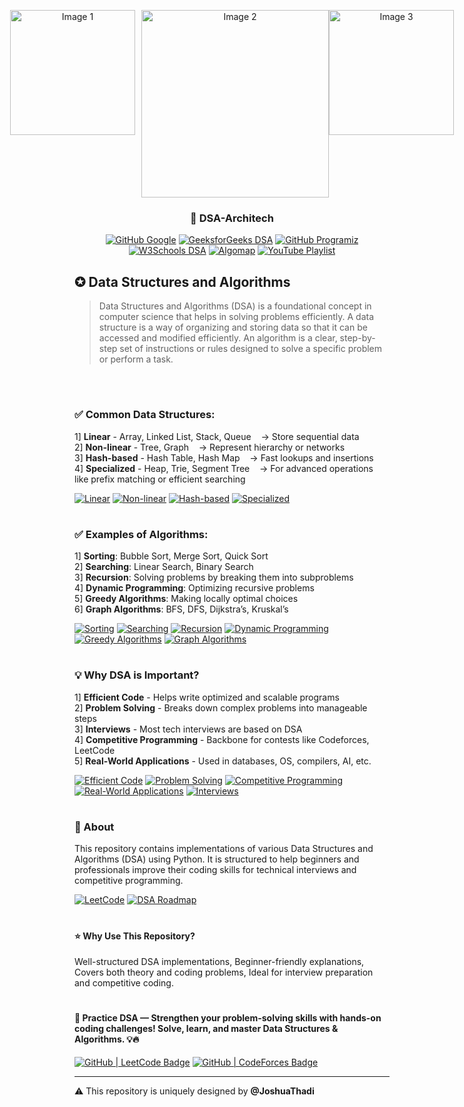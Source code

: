 <!-- README.md for Data Structures and Algorithms Repository -->

<p align="center" style="display: flex; justify-content: center;">
  <img src="https://cdn.devdojo.com/images/october2021/graph.gif" alt="Image 1" width="200px" style="margin-right: 10px;">
  <img src="https://cdn.prod.website-files.com/5e6e40d40f8bc39164b5c4e9/64e4bb21571af3c19c26b3a2_github.webp" alt="Image 2" width="300px">
  <img src="https://miro.medium.com/v2/resize:fit:800/1*gVJYUUE_rBHcpE5XB2s5ag.gif" alt="Image 3" width="200px">
</p>


  <h3 align="center"> 🌟 DSA-Architech</h3>
  
  <p align="center">
    <a href="https://techdevguide.withgoogle.com/paths/data-structures-and-algorithms/?no-filter=true#linear">
  <img src="https://img.shields.io/badge/Github-Google Architech-%23FFC72C?style=for-the-badge&logo=github&logoColor=%ffffff&text=|&color=%23FFC72C&text=Google" alt="GitHub Google"></a>
    <a href="https://www.geeksforgeeks.org/dsa-tutorial-learn-data-structures-and-algorithms/">
      <img src="https://img.shields.io/badge/GeeksforGeeks-Github-%2329AB87?style=for-the-badge&logo=geeksforgeeks&logoColor=%ffffff" alt="GeeksforGeeks DSA"></a>
    <a href="https://www.programiz.com/dsa">
  <img src="https://img.shields.io/badge/Github-Programiz-%23318CE7?style=for-the-badge&logo=github&logoColor=%ffffff" alt="GitHub Programiz"></a>
    <a href="https://www.w3schools.com/dsa/">
      <img src="https://img.shields.io/badge/W3Schools-Github-%2350C878?style=for-the-badge&logo=w3schools&logoColor=%ffffff" alt="W3Schools DSA"></a>
<a href="https://algomap.io/">
  <img src="https://img.shields.io/badge/Github-Algomap-%2300C8F4?style=for-the-badge&logo=algolia&logoColor=%ffffff" alt="Algomap"></a>
<a href="https://www.youtube.com/watch?v=Qmt0QwzEmh0&list=PLDV1Zeh2NRsB6SWUrDFW2RmDotAfPbeHu" target="_blank">
  <img src="https://img.shields.io/badge/YouTube-DSA-BF616A?style=for-the-badge&logo=youtube&logoColor=white" alt="YouTube Playlist"></a>


  </p>

<h2>✪ Data Structures and Algorithms </h2>

>Data Structures and Algorithms (DSA) is a foundational concept in computer science that helps in solving problems efficiently.
A data structure is a way of organizing and storing data so that it can be accessed and modified efficiently. An algorithm is a clear, step-by-step set of instructions or rules designed to solve a specific problem or perform a task.

<br>

<div><p><h1></h1></p></div>

<h3>✅ Common Data Structures:</h3>

1] <b>Linear</b> - Array, Linked List, Stack, Queue &nbsp;&nbsp;&nbsp;-> Store sequential data<br>
2] <b>Non-linear</b> - Tree, Graph &nbsp;&nbsp;&nbsp;-> Represent hierarchy or networks<br>
3] <b>Hash-based</b> - Hash Table, Hash Map &nbsp;&nbsp;&nbsp;-> Fast lookups and insertions<br>
4] <b>Specialized</b> - Heap, Trie, Segment Tree &nbsp;&nbsp;&nbsp;-> For advanced operations like prefix matching or efficient searching<br>

<a href="https://www.geeksforgeeks.org/data-structures/array/"><img src="https://img.shields.io/badge/Linear-grey?style=for-the-badge" alt="Linear" /></a>
<a href="https://www.geeksforgeeks.org/data-structures/tree/"><img src="https://img.shields.io/badge/Non--linear-grey?style=for-the-badge" alt="Non-linear" /></a>
<a href="https://www.geeksforgeeks.org/hashing-data-structure/"><img src="https://img.shields.io/badge/Hash--based-grey?style=for-the-badge" alt="Hash-based" /></a>
<a href="https://www.geeksforgeeks.org/advanced-data-structures/"><img src="https://img.shields.io/badge/Specialized-grey?style=for-the-badge" alt="Specialized" /></a>


<div><p><h1></h1></p></div>

<h3>✅ Examples of Algorithms:</h3>

1] <b>Sorting</b>: Bubble Sort, Merge Sort, Quick Sort<br>
2] <b>Searching</b>: Linear Search, Binary Search<br>
3] <b>Recursion</b>: Solving problems by breaking them into subproblems<br>
4] <b>Dynamic Programming</b>: Optimizing recursive problems<br>
5] <b>Greedy Algorithms</b>: Making locally optimal choices<br>
6] <b>Graph Algorithms</b>: BFS, DFS, Dijkstra’s, Kruskal’s<br>

<a href="https://www.geeksforgeeks.org/sorting-algorithms/"><img src="https://img.shields.io/badge/Sorting-grey?style=for-the-badge" alt="Sorting" /></a>
<a href="https://www.geeksforgeeks.org/searching-algorithms/"><img src="https://img.shields.io/badge/Searching-grey?style=for-the-badge" alt="Searching" /></a>
<a href="https://www.geeksforgeeks.org/recursion/"><img src="https://img.shields.io/badge/Recursion-grey?style=for-the-badge" alt="Recursion" /></a>
<a href="https://www.geeksforgeeks.org/dynamic-programming/"><img src="https://img.shields.io/badge/Dynamic%20Programming-grey?style=for-the-badge" alt="Dynamic Programming" /></a>
<a href="https://www.geeksforgeeks.org/greedy-algorithms/"><img src="https://img.shields.io/badge/Greedy%20Algorithms-grey?style=for-the-badge" alt="Greedy Algorithms" /></a>
<a href="https://www.geeksforgeeks.org/graph-data-structure-and-algorithms/"><img src="https://img.shields.io/badge/Graph%20Algorithms-grey?style=for-the-badge" alt="Graph Algorithms" /></a>


<div><p><h1></h1></p></div>

<h3>💡 Why DSA is Important?</h3>

1] <b>Efficient Code</b> - Helps write optimized and scalable programs<br>
2] <b>Problem Solving</b> - Breaks down complex problems into manageable steps<br>
3] <b>Interviews</b> - Most tech interviews are based on DSA<br>
4] <b>Competitive Programming</b> - Backbone for contests like Codeforces, LeetCode<br>
5] <b>Real-World Applications</b> - Used in databases, OS, compilers, AI, etc.<br>

<a href="https://www.geeksforgeeks.org/understanding-efficiency-when-working-with-data-structures-and-algorithms/"><img src="https://img.shields.io/badge/Efficient%20Code-grey?style=for-the-badge" alt="Efficient Code" /></a>
<a href="https://www.geeksforgeeks.org/most-asked-dsa-interview-problems-for-beginners/"><img src="https://img.shields.io/badge/Problem%20Solving-grey?style=for-the-badge" alt="Problem Solving" /></a>
<a href="https://www.geeksforgeeks.org/competitive-programming-a-complete-guide/"><img src="https://img.shields.io/badge/Competitive%20Programming-grey?style=for-the-badge" alt="Competitive Programming" /></a>
<a href="https://www.geeksforgeeks.org/real-time-application-of-data-structures/"><img src="https://img.shields.io/badge/Real--World%20Applications-grey?style=for-the-badge" alt="Real-World Applications" /></a>
<a href="https://www.geeksforgeeks.org/top-100-data-structure-and-algorithms-dsa-interview-questions-topic-wise/"><img src="https://img.shields.io/badge/Interviews-grey?style=for-the-badge" alt="Interviews" /></a>

<div><p><h1></h1></p></div>
  
  <h3 align="left">📌 About</h3>
  <p>This repository contains implementations of various Data Structures and Algorithms (DSA) using Python. It is structured to help beginners and professionals improve their coding skills for technical interviews and competitive programming.</p>

  <a href="https://leetcode.com/u/hOrjU0YmRs/" target="_blank">
  <img alt="LeetCode" src="https://img.shields.io/badge/LeetCode-MasterJudah-%23FFA116?style=for-the-badge&logo=leetcode&logoColor=black&labelColor=white" /></a>
  <a href="https://github.com/JoshuaThadi/Data-Structures-and-Algorithms/blob/main/DSA-roadmap.md" target="_blank">
  <img src="https://img.shields.io/badge/DSA_Roadmap-grey?style=for-the-badge&logo=github" alt="DSA Roadmap">
</a>

<div><p><h1></h1></p></div>
  
  <h4 align="left">⭐ Why Use This Repository?</h4>
  <p>
     Well-structured DSA implementations,
     Beginner-friendly explanations,
     Covers both theory and coding problems,
     Ideal for interview preparation and competitive coding.
  </p>

<div><p><h1></h1></p></div>

<h4>🚀 Practice DSA — Strengthen your problem-solving skills with hands-on coding challenges! Solve, learn, and master Data Structures & Algorithms. 💡🔥</h4>
<a href="https://leetcode.com/" target="_blank">
    <img src="https://img.shields.io/badge/GitHub%20|%20LeetCode-6e6e6e?style=for-the-badge&logo=leetcode&logoColor=white&labelColor=FFA116&label=LeetCode" alt="GitHub | LeetCode Badge"></a>
<a href="https://codeforces.com/profile/YOUR_CODEFORCES_USERNAME" target="_blank">
    <img src="https://img.shields.io/badge/GitHub%20|%20CodeForces-6e6e6e?style=for-the-badge&logo=codeforces&logoColor=white&labelColor=1F8ACB&label=CodeForces" alt="GitHub | CodeForces Badge">
</a>

---
⚠️ This repository is uniquely designed by <strong>@JoshuaThadi</strong>
  
</div>


